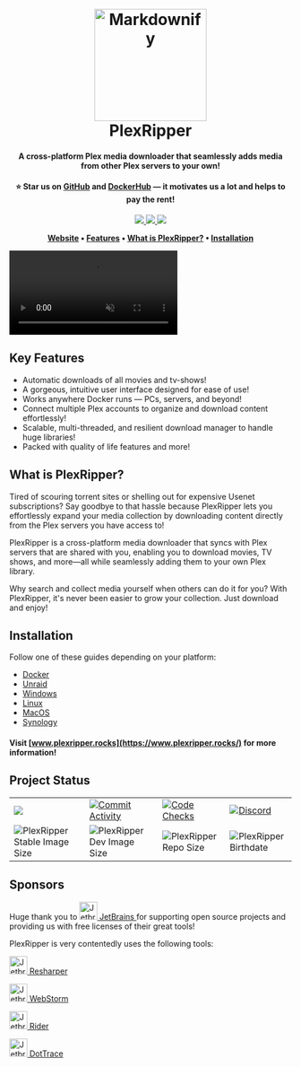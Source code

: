<h1 align="center">
  <br>
  <a href="https://www.plexripper.rocks/"><img src="https://raw.githubusercontent.com/plexripper/plexripper/dev/export/plexripper/logo/full/full-logo-256.png" alt="Markdownify" width="200"></a>
  <br>
  PlexRipper
  <br>
</h1>

<h4 align="center">A cross-platform Plex media downloader that seamlessly adds media from other Plex servers to your own!</h4>
<h4 align="center">
⭐ Star us on <a href="https://github.com/PlexRipper/PlexRipper">GitHub</a> and <a href="https://hub.docker.com/r/plexripper/plexripper">DockerHub</a> — it motivates us a lot and helps to pay the rent!</h4>

<p align="center">
  <a href="https://github.com/PlexRipper/PlexRipper">
  <img src="https://img.shields.io/github/stars/plexripper/plexripper?style=social">
  </a>
  <a href="https://github.com/PlexRipper/PlexRipper">
  <img src="https://img.shields.io/github/followers/plexripper?style=social">
  </a>
  <a href="https://hub.docker.com/r/plexripper/plexripper">
  <img src="https://img.shields.io/docker/stars/plexripper/plexripper">
  </a>
</p>
<p align="center">
	<strong>
		<a href="https://www.plexripper.rocks/">Website</a> • <a href="#key-features">Features</a> • <a href="#what-is-plexripper">What is PlexRipper?</a> • <a href="#installation">Installation</a>
	</strong>
</p>

<video src="https://github.com/user-attachments/assets/e0f8077e-2653-49eb-835d-4c83edd22687" loop autoplay muted controls title="PlexRipper Demo"  style="max-width: 100%; height: auto; display: block;"></video>

## Key Features
 - Automatic downloads of all movies and tv-shows!
 - A gorgeous, intuitive user interface designed for ease of use!
 - Works anywhere Docker runs — PCs, servers, and beyond!
 - Connect multiple Plex accounts to organize and download content effortlessly!
 - Scalable, multi-threaded, and resilient download manager to handle huge libraries!
 - Packed with quality of life features and more!

## What is PlexRipper?
Tired of scouring torrent sites or shelling out for expensive Usenet subscriptions? Say goodbye to that hassle because PlexRipper lets you effortlessly expand your media collection by downloading content directly from the Plex servers you have access to!

PlexRipper is a cross-platform media downloader that syncs with Plex servers that are shared with you, enabling you to download movies, TV shows, and more—all while seamlessly adding them to your own Plex library.

Why search and collect media yourself when others can do it for you? With PlexRipper, it's never been easier to grow your collection. Just download and enjoy!

## Installation

Follow one of these guides depending on your platform:
<ul>
    <li><a href="https://www.plexripper.rocks/guides/installation/docker">Docker</a></li>
    <li><a href="https://www.plexripper.rocks/guides/installation/unraid">Unraid</a></li>
    <li><a href="https://www.plexripper.rocks/guides/installation/windows">Windows</a></li>
    <li><a href="https://www.plexripper.rocks/guides/installation/linux">Linux</a></li>
    <li><a href="https://www.plexripper.rocks/guides/installation/macos">MacOS</a></li>
    <li><a href="https://www.plexripper.rocks/guides/installation/synology">Synology</a></li>
</ul>

#### Visit [www.plexripper.rocks](https://www.plexripper.rocks/) for more information!

## Project Status

<table style="border: none;">
    <tr style="border: none;">
        <td style="border: none;">
            <a href="https://hub.docker.com/r/plexripper/plexripper">
                <img src="https://img.shields.io/docker/pulls/plexripper/plexripper?label=Docker%20Pulls&style=flat-square" />
            </a>
        </td>
        <td style="border: none;">
            <a href="https://github.com/PlexRipper/PlexRipper/graphs/contributors" alt="Commit Activity">
                <img src="https://img.shields.io/github/commit-activity/y/plexripper/plexripper?style=flat-square&label=Commit%20Activity" alt="Commit Activity" />
            </a>
        </td>
        <td style="border: none;">
            <a href="https://github.com/PlexRipper/PlexRipper/actions/workflows/dev-test.yml" alt="Code Checks">
                <img src="https://img.shields.io/github/actions/workflow/status/PlexRipper/PlexRipper/dev-test.yml?style=flat-square&label=Checks" alt="Code Checks" />
            </a>
        </td>
        <td style="border: none;">
            <a href="https://discord.gg/Y4rtjabmbQ">
                <img src="https://img.shields.io/discord/1169347287135309834?style=flat-square&label=Discord" alt="Discord" />
            </a>
        </td>
    </tr>
    <tr style="border: none;">
        <td style="border: none;">
            <img src="https://img.shields.io/docker/image-size/plexripper/plexripper/latest?style=flat-square&label=PlexRipper%20Stable%20Image%20Size" alt="PlexRipper Stable Image Size" />
        </td>
        <td style="border: none;">
            <img src="https://img.shields.io/docker/image-size/plexripper/plexripper/dev?style=flat-square&label=PlexRipper%20Dev%20Image Size" alt="PlexRipper Dev Image Size" />
        </td>
        <td style="border: none;">
            <img src="https://img.shields.io/github/repo-size/plexripper/plexripper?style=flat-square&label=PlexRipper%20Repo%20Size" alt="PlexRipper Repo Size" />
        </td>
        <td style="border: none;">
            <img src="https://img.shields.io/github/created-at/plexripper/plexripper?style=flat-square&label=PlexRipper%20Birthdate" alt="PlexRipper Birthdate" />
        </td>
    </tr>
</table>

## Sponsors

<p>Huge thank you to <a href="http://www.jetbrains.com/resharper/"><img src="https://raw.githubusercontent.com/plexripper/plexripper/dev/export/jetbrains/jetbrains.svg" alt="Jetbrains" width="32"> JetBrains </a> for supporting open source projects and providing us with free licenses of their great tools!</p>

PlexRipper is very contentedly uses the following tools:

  <a href="http://www.jetbrains.com/resharper/"><img src="https://raw.githubusercontent.com/plexripper/plexripper/dev/export/jetbrains/resharper.svg" alt="Jetbrains Resharper" width="32"> Resharper </a>

  <a href="http://www.jetbrains.com/resharper/"><img src="https://raw.githubusercontent.com/plexripper/plexripper/dev/export/jetbrains/webstorm.svg" alt="Jetbrains WebStorm" width="32"> WebStorm </a>

  <a href="http://www.jetbrains.com/resharper/"><img src="https://raw.githubusercontent.com/plexripper/plexripper/dev/export/jetbrains/rider.svg" alt="Jetbrains Rider" width="32"> Rider </a>

  <a href="http://www.jetbrains.com/resharper/"><img src="https://raw.githubusercontent.com/plexripper/plexripper/dev/export/jetbrains/dottrace.svg" alt="Jetbrains DotTrace" width="32"> DotTrace </a>
